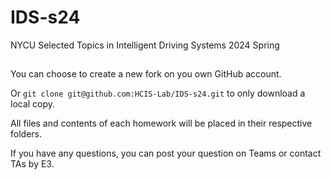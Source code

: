 # IDS-s24
NYCU Selected Topics in Intelligent Driving Systems 2024 Spring

##
You can choose to create a new fork on you own GitHub account.

Or `git clone git@github.com:HCIS-Lab/IDS-s24.git` to only download a local copy.

All files and contents of each homework will be placed in their respective folders.

If you have any questions, you can post your question on Teams or contact TAs by E3.
